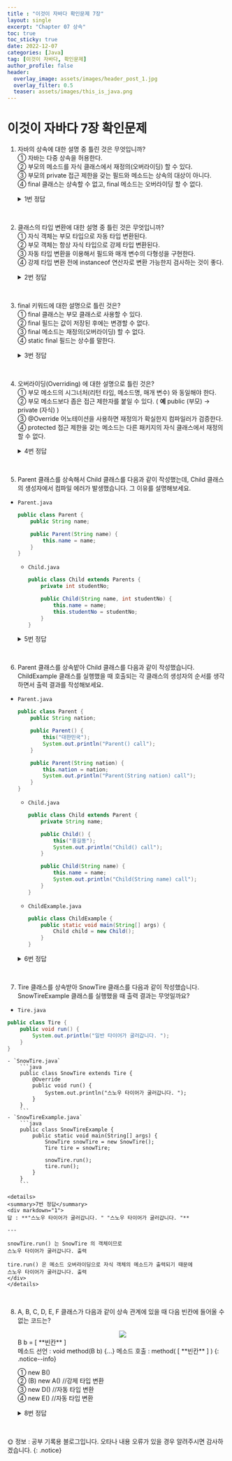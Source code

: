 ```yaml
---
title : "이것이 자바다 확인문제 7장"
layout: single
excerpt: "Chapter 07 상속"
toc: true
toc_sticky: true
date: 2022-12-07
categories: [Java]
tag: [이것이 자바다, 확인문제]
author_profile: false
header:
  overlay_image: assets/images/header_post_1.jpg
  overlay_filter: 0.5 
  teaser: assets/images/this_is_java.png
---
```


# 이것이 자바다 7장 확인문제

1. 자바의 상속에 대한 설명 중 틀린 것은 무엇입니까?  
① 자바는 다중 상속을 허용한다.  
② 부모의 메소드를 자식 클래스에서 재정의(오버라이딩) 할 수 있다.  
③ 부모의 private 접근 제한을 갖는 필드와 메소드는 상속의 대상이 아니다.  
④ final 클래스는 상속할 수 없고, final 메소드는 오버라이딩 할 수 없다.  

    <details>
    <summary>1번 정답</summary>
    <div markdown="1">
    답 : ①  
    자바는 다른 언어와 달리 다중 상속을 허용하지 않는다.
    </div>
    </details>
<br>

2. 클래스의 타입 변환에 대한 설명 중 틀린 것은 무엇입니까?  
① 자식 객체는 부모 타입으로 자동 타입 변환된다.  
② 부모 객체는 항상 자식 타입으로 강제 타입 변환된다.  
③ 자동 타입 변환을 이용해서 필드와 매개 변수의 다형성을 구현한다.  
④ 강제 타입 변환 전에 instanceof 연산자로 변환 가능한지 검사하는 것이 좋다.  

    <details>
    <summary>2번 정답</summary>
    <div markdown="1">
    답 : ②  
    항상 부모 객체가 자식 타입으로 변환될 수 있는 것은 아니다.  
    자식 타입이 부모 타입으로 자동 변환한 후, 다시 자식 타입으로 변환할 때 사용 가능하다.   

    </div>
    </details>
<br>

3. final 키워드에 대한 설명으로 틀린 것은?  
① final 클래스는 부모 클래스로 사용할 수 있다.   
② final 필드는 값이 저장된 후에는 변경할 수 없다.  
③ final 메소드는 재정의(오버라이딩) 할 수 없다.  
④ static final 필드는 상수를 말한다.  

    <details>
    <summary>3번 정답</summary>
    <div markdown="1">
    답 : ①  
    final 키워드를 class 앞에 붙이면 이 클래스는 최종적인 클래스이므로 상속할 수 없는 클래스이다.   
    (부모 클래스로 사용 불가능)  
    </div>
    </details>
<br>

4. 오버라이딩(Overriding) 에 대한 설명으로 틀린 것은?  
① 부모 메소드의 시그너처(리턴 타입, 메소드명, 매개 변수) 와 동일해야 한다.   
② 부모 메소드보다 좁은 접근 제한자를 붙일 수 있다. ( **예** public (부모) → private (자식) )  
③ @Override 어노테이션을 사용하면 재정의가 확실한지 컴파일러가 검증한다.  
④ protected 접근 제한을 갖는 메소드는 다른 패키지의 자식 클래스에서 재정의할 수 없다.  

    <details>
    <summary>4번 정답</summary>
    <div markdown="1">
    답 : ④  
    protected 접근 제한자는 같은 패키지 내에서는 접근 제한이 없지만  
    같은 패키지의 자식 클래스와 다른 패키지라도 상속받은 자식 클래스에서는 사용(재정의)할 수 있다.  
    </div>
    </details>
<br>

5. Parent 클래스를 상속해서 Child 클래스를 다음과 같이 작성했는데, Child 클래스의 생성자에서 컴파일 에러가 발생했습니다. 그 이유를 설명해보세요.  
- `Parent.java`
    ```java
    public class Parent {
        public String name;

        public Parent(String name) {
            this.name = name;
        }
    }
    ```

    - `Child.java`
        ```java
        public class Child extends Parents {
            private int studentNo;

            public Child(String name, int studentNo) {
                this.name = name;
                this.studentNo = studentNo;
            }
        }
        ```

    <details>
    <summary>5번 정답</summary>
    <div markdown="1">
    답 : 자식 클래스에서 부모 생성자를 호출해야 한다.  

    ```java
    public class Child extends Parents {
        private int studentNo;

        public Child(String name, int studentNo) {
            // this.name = name;    (X)
            super(name);    //부모 생성자 호출
            this.studentNo = studentNo;
        }
    }
    ```

    </div>
    </details>
<br>

6. Parent 클래스를 상속밭아 Child 클래스를 다음과 같이 작성했습니다. ChildExample 클래스를 실행했을 때 호출되는 각 클래스의 생성자의 순서를 생각하면서 출력 결과를 작성해보세요.  
- `Parent.java`
    ```java
    public class Parent {
        public String nation;

        public Parent() {
            this("대한민국");
            System.out.println("Parent() call");
        }

        public Parent(String nation) {
            this.nation = nation;
            System.out.println("Parent(String nation) call");
        }
    }
    ```

    - `Child.java`
        ```java
        public class Child extends Parent {
            private String name;

            public Child() {
                this("홍길동");
                System.out.println("Child() call");
            }

            public Child(String name) {
                this.name = name;
                System.out.println("Child(String name) call");
            }
        }
        ```

    - `ChildExample.java`
        ```java
        public class ChildExample {
            public static void main(String[] args) {
                Child child = new Child();
            }
        }
        ```

    <details>
    <summary>6번 정답</summary>
    <div markdown="1">
    답 : 출력 결과
    1. **Parent(String nation) call**  
    ↓  
    2. **Parent() call**  
    ↓  
    3. **Child(String name) call**  
    ↓  
    4. **Child() call**  

    ---    
    Child 객체를 생성하면  **Child child = new Child();**  

    먼저 Child 클래스(자식)가 상속받고 있는 Parent 생성자(부모)로 초기화 진행  

    기본 생성자를 수행하다보면 this("대한민국"); 을 만나서 **Parent(String nation)** 먼저 수행

    다시 **Parent()** 로 돌아와서 수행  

    Child 생성자에서 this("홍길동"); 을 만나서 **Child(String name)** 호출  

    다시 **Child()**를 수행  

    </div>
    </details>
<br>

7. Tire 클래스를 상속받아 SnowTire 클래스를 다음과 같이 작성했습니다. SnowTireExample 클래스를 실행했을 때 출력 결과는 무엇일까요?  
- `Tire.java`
```java
public class Tire {
    public void run() {
        System.out.println("일반 타이어가 굴러갑니다. ");
    }
}
```

    - `SnowTire.java`
        ```java
        public class SnowTire extends Tire {
            @Override
            public void run() {
                System.out.println("스노우 타이어가 굴러갑니다. ");
            }
        }
        ```
    - `SnowTireExample.java`
        ```java
        public class SnowTireExample {
            public static void main(String[] args) {
                SnowTire snowTire = new SnowTire();
                Tire tire = snowTire;

                snowTire.run();
                tire.run();
            }
        }
        ```

    <details>
    <summary>7번 정답</summary>
    <div markdown="1">
    답 : **"스노우 타이어가 굴러갑니다. " "스노우 타이어가 굴러갑니다. "**  

    ---

    snowTire.run() 는 SnowTire 의 객체이므로  
    스노우 타이어가 굴러갑니다. 출력

    tire.run() 은 메소드 오버라이딩으로 자식 객체의 메소드가 출력되기 때문에  
    스노우 타이어가 굴러갑니다. 출력
    </div>
    </details>
<br>

8. A, B, C, D, E, F 클래스가 다음과 같이 상속 관계에 있을 때 다음 빈칸에 들어올 수 없는 코드는?  

    <center><img src="/images/2022-12-07-example_07/example08.png"></center>  
    B b = [  **빈칸**  ]  
    <br>
    메소드 선언 : void method(B b) {...}  
    메소드 호출 : method( [  **빈칸**  ] )
    {: .notice--info}

    ① new B()  
    ② (B) new A()   //강제 타입 변환  
    ③ new D()       //자동 타입 변환  
    ④ new E()       //자동 타입 변환  

    <details>
    <summary>8번 정답</summary>
    <div markdown="1">
    답 : ②  
    
    강제 타입 변환(Casting)은 부모 타입을 자식 타입으로 변환하는 것으로  
    자식 타입이 부모 타입으로 자동 변환되어 있을 경우 다시 자식 타입으로 변환하는 경우에만 가능하다.  

    A a = new B();  //부모타입 변환  
    B b = (b) a;    //다시 자식 타입으로 강제 타입 변환   
    </div>
    </details>
<br>


🌞 정보 : 공부 기록용 블로그입니다. 오타나 내용 오류가 있을 경우 알려주시면 감사하겠습니다.
{: .notice}
